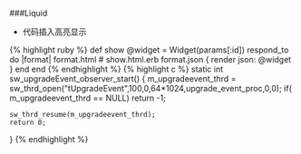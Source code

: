 ###Liquid
- 代码插入高亮显示

{% highlight ruby %}
def show
    @widget = Widget(params[:id])
    respond_to do |format|
        format.html # show.html.erb
        format.json { render json: @widget }
    end
end
{% endhighlight %}
{% highlight c %}
static int sw_upgradeEvent_observer_start()
{
	m_upgradeevent_thrd = sw_thrd_open("tUpgradeEvent",100,0,64*1024,upgrade_event_proc,0,0);
	if( m_upgradeevent_thrd == NULL)
		return -1;

	sw_thrd_resume(m_upgradeevent_thrd);
	return 0;
}
{% endhighlight %}

